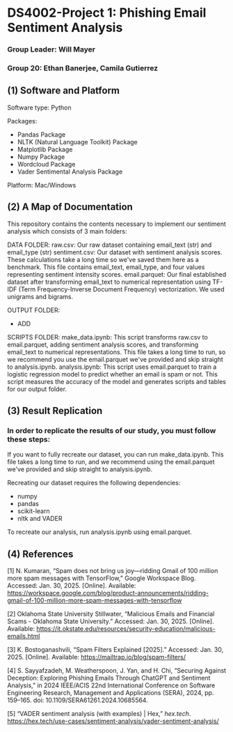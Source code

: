 # DS4002-Project 1: Phishing Email Sentiment Analysis 
### Group Leader: Will Mayer
### Group 20: Ethan Banerjee, Camila Gutierrez

## (1) Software and Platform
Software type: Python 

Packages: 
* Pandas Package
* NLTK (Natural Language Toolkit) Package  
* Matplotlib Package
* Numpy Package
* Wordcloud Package 
* Vader Sentimental Analysis Package


Platform: Mac/Windows
## (2) A Map of Documentation
This repository contains the contents necessary to implement our sentiment analysis which consists of 3 main folders:

DATA FOLDER: 
raw.csv: Our raw dataset containing email_text (str) and email_type (str)
sentiment.csv: Our dataset with sentiment analysis scores. These calculations take a long time so we've saved them here as a benchmark. This file contains email_text, email_type, and four values representing sentiment intensity scores.
email.parquet: Our final established dataset after transforming email_text to numerical representation using TF-IDF (Term Frequency-Inverse Document Frequency) vectorization. We used unigrams and bigrams.

OUTPUT FOLDER: 

* ADD

SCRIPTS FOLDER:
make_data.ipynb: This script transforms raw.csv to email.parquet, adding sentiment analysis scores, and transforming email_text to numerical representations. This file takes a long time to run, so we recommend you use the email.parquet we've provided and skip straight to analysis.ipynb.
analysis.ipynb: This script uses email.parquet to train a logistic regression model to predict whether an email is spam or not. This script measures the accuracy of the model and generates scripts and tables for our output folder.

## (3) Result Replication

### In order to replicate the results of our study, you must follow these steps:
If you want to fully recreate our dataset, you can run make_data.ipynb. This file takes a long time to run, and we recommend using the email.parquet we've provided and skip straight to analysis.ipynb. 

Recreating our dataset requires the following dependencies:
- numpy
- pandas
- scikit-learn
- nltk and VADER

To recreate our analysis, run analysis.ipynb using email.parquet.

## (4) References
[1] N. Kumaran, “Spam does not bring us joy—ridding Gmail of 100 million more spam messages with TensorFlow,” Google Workspace Blog. Accessed: Jan. 30, 2025. [Online]. Available: https://workspace.google.com/blog/product-announcements/ridding-gmail-of-100-million-more-spam-messages-with-tensorflow

[2] Oklahoma State University Stillwater, “Malicious Emails and Financial Scams - Oklahoma State University.” Accessed: Jan. 30, 2025. [Online]. Available: https://it.okstate.edu/resources/security-education/malicious-emails.html

[3] K. Bostoganashvili, “Spam Filters Explained [2025].” Accessed: Jan. 30, 2025. [Online]. Available: https://mailtrap.io/blog/spam-filters/

[4] S. Sayyafzadeh, M. Weatherspoon, J. Yan, and H. Chi, “Securing Against Deception: Exploring Phishing Emails Through ChatGPT and Sentiment Analysis,” in 2024 IEEE/ACIS 22nd International Conference on Software Engineering Research, Management and Applications (SERA), 2024, pp. 159–165. doi: 10.1109/SERA61261.2024.10685564.

[5] “VADER sentiment analysis (with examples) | Hex,” *hex.tech*. https://hex.tech/use-cases/sentiment-analysis/vader-sentiment-analysis/  
